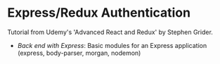 # Express/Redux Authentication

Tutorial from Udemy's 'Advanced React and Redux' by Stephen Grider. 

* *Back end with Express*: Basic modules for an Express application (express, body-parser, morgan, nodemon)
